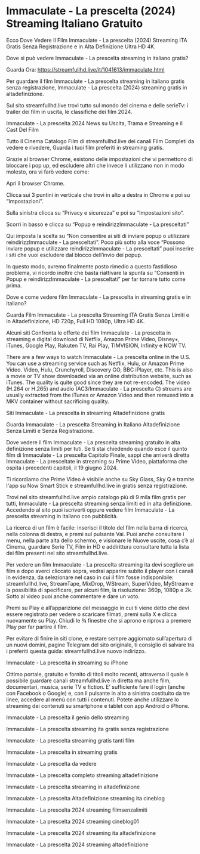 # Immaculate - La prescelta (2024) Streaming Italiano Gratuito

Ecco Dove Vedere Il Film Immaculate - La prescelta (2024) Streaming ITA Gratis Senza Registrazione e in Alta Definizione Ultra HD 4K.

Dove si può vedere Immaculate - La prescelta streaming in italiano gratis?

Guarda Ora: https://streamfullhd.live/it/1041613/immaculate.html

Per guardare il film Immaculate - La prescelta streaming in italiano gratis senza registrazione, Immaculate - La prescelta (2024) streaming gratis in altadefinizione.

Sul sito streamfullhd.live trovi tutto sul mondo del cinema e delle serieTv: i trailer dei film in uscita, le classifiche dei film 2024.

Immaculate - La prescelta 2024 News su Uscita, Trama e Streaming e il Cast Del Film

Tutto il Cinema Catalogo Film di streamfullhd.live dei canali Film Completi da vedere e rivedere, Guarda i tuoi film preferiti in streaming gratis.

Grazie al browser Chrome, esistono delle impostazioni che vi permettono di bloccare i pop up, ed escludere altri che invece li utilizzano non in modo molesto, ora vi farò vedere come:

Apri il browser Chrome.

Clicca sui 3 puntini in verticale che trovi in alto a destra in Chrome e poi su “Impostazioni”.

Sulla sinistra clicca su “Privacy e sicurezza” e poi su “Impostazioni sito“.

Scorri in basso e clicca su “Popup e reindirizzImmaculate - La presceltati”

Qui imposta la scelta su “Non consentire ai siti di inviare popup o utilizzare reindirizzImmaculate - La presceltati”. Poco più sotto alla voce “Possono inviare popup e utilizzare reindirizzImmaculate - La presceltati” puoi inserire i siti che vuoi escludere dal blocco dell’invio dei popup.

In questo modo, avremo finalmente posto rimedio a questo fastidioso problema, vi ricordo inoltre che basta riattivare la spunta su “Consenti in Popup e reindirizzImmaculate - La presceltati” per far tornare tutto come prima.

Dove e come vedere film Immaculate - La prescelta in streaming gratis e in italiano?

Guarda Film Immaculate - La prescelta Streaming ITA Gratis Senza Limiti e in Altadefinizione, HD 720p, Full HD 1080p, Ultra HD 4K.

Alcuni siti Confronta le offerte dei film Immaculate - La prescelta in streaming e digital download di Netflix, Amazon Prime Video, Disney+, iTunes, Google Play, Rakuten TV, Rai Play, TIMVISION, Infinity e NOW TV.

There are a few ways to watch Immaculate - La prescelta online in the U.S. You can use a streaming service such as Netflix, Hulu, or Amazon Prime Video. Video, Hulu, Crunchyroll, Discovery GO, BBC iPlayer, etc. This is also a movie or TV show downloaded via an online distribution website, such as iTunes. The quality is quite good since they are not re-encoded. The video (H.264 or H.265) and audio (AC3/Immaculate - La prescelta C) streams are usually extracted from the iTunes or Amazon Video and then remuxed into a MKV container without sacrificing quality.

Siti Immaculate - La prescelta in streaming Altadefinizione gratis

Guarda Immaculate - La prescelta Streaming in Italiano Altadefinizione Senza Limiti e Senza Registrazione.

Dove vedere il film Immaculate - La prescelta streaming gratuito in alta definizione senza limiti per tuti. Se ti stai chiedendo quando esce il quinto film di Immaculate - La prescelta Capitolo Finale, sappi che arriverà diretta Immaculate - La presceltate in streaming su Prime Video, piattaforma che ospita i precedenti capitoli, il 19 giugno 2024. 

Ti ricordiamo che Prime Video è visibile anche su Sky Glass, Sky Q e tramite l'app su Now Smart Stick e streamfullhd.live in gratis senza registrazione. 

Trovi nel sito streamfullhd.live ampio catalogo più di 9 mila film gratis per tutti, Immaculate - La prescelta streaming senza limiti ed in alta definizione. Accedendo al sito puoi iscriverti oppure vedere film Immaculate - La prescelta streaming in italiano con pubblicità.

La ricerca di un film è facile: inserisci il titolo del film nella barra di ricerca, nella colonna di destra, e premi sul pulsante Vai. Puoi anche consultare i menu, nella parte alta dello schermo, e visionare le Nuove uscite, cosa c’è al Cinema, guardare Serie TV, Film in HD e addirittura consultare tutta la lista dei film presenti nel sito streamfullhd.live.

Per vedere un film Immaculate - La prescelta streaming ita devi scegliere un film e dopo averci cliccato sopra, vedrai apparire subito il player con i canali in evidenza, da selezionare nel caso in cui il film fosse indisponibile: streamfullhd.live, StreamTape, MixDrop, WStream, SuperVideo, MyStream e la possibilità di specificare, per alcuni film, la risoluzione: 360p, 1080p e 2k. Sotto al video puoi anche commentare e dare un voto.

Premi su Play e all’apparizione del messaggio in cui ti viene detto che devi essere registrato per vedere o scaricare filmati, premi sulla X e clicca nuovamente su Play. Chiudi le ¾ finestre che si aprono e riprova a premere Play per far partire il film.

Per evitare di finire in siti clone, e restare sempre aggiornato sull’apertura di un nuovi domini, pagine Telegram del sito originale, ti consiglio di salvare tra i preferiti questa guida: streamfullhd.live nuovo indirizzo.

Immaculate - La prescelta in streaming su iPhone

Ottimo portale, gratuito e fornito di titoli molto recenti, attraverso il quale è possibile guardare canali streamfullhd.live in diretta ma anche film, documentari, musica, serie TV e fiction. E’ sufficiente fare il login (anche con Facebook o Google) e, con il pulsante in alto a sinistra costituito da tre linee, accedere al menù con tutti i contenuti. Potete anche utilizzare lo streaming dei contenuti su smartphone e tablet con app Android o iPhone.

Immaculate - La prescelta il genio dello streaming

Immaculate - La prescelta streaming ita gratis senza registrazione

Immaculate - La prescelta streaming gratis tanti film

Immaculate - La prescelta in streaming gratis

Immaculate - La prescelta da vedere

Immaculate - La prescelta completo streaming altadefinizione

Immaculate - La prescelta streaming in altadefinizione

Immaculate - La prescelta Altadefinizione streaming ita cineblog

Immaculate - La prescelta 2024 streaming filmsenzalimiti

Immaculate - La prescelta 2024 streaming cineblog01

Immaculate - La prescelta 2024 streaming ita altadefinizione

Immaculate - La prescelta 2024 streaming altadefinizione
